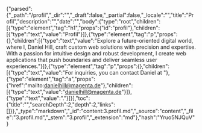 {"parsed":{"_path":"/profil","_dir":"","_draft":false,"_partial":false,"_locale":"","title":"Profil","description":"","date":"","body":{"type":"root","children":[{"type":"element","tag":"h1","props":{"id":"profil"},"children":[{"type":"text","value":"Profil"}]},{"type":"element","tag":"p","props":{},"children":[{"type":"text","value":"Explore a future-oriented digital world, where I, Daniel Hill, craft custom web solutions with precision and expertise. With a passion for intuitive design and robust development, I create web applications that push boundaries and deliver seamless user experiences."}]},{"type":"element","tag":"p","props":{},"children":[{"type":"text","value":"For inquiries, you can contact Daniel at "},{"type":"element","tag":"a","props":{"href":"mailto:danielhill@magenta.de"},"children":[{"type":"text","value":"danielhill@magenta.de"}]},{"type":"text","value":"."}]}],"toc":{"title":"","searchDepth":2,"depth":2,"links":[]}},"_type":"markdown","_id":"content:3.profil.md","_source":"content","_file":"3.profil.md","_stem":"3.profil","_extension":"md"},"hash":"Yruo5NJQuV"}